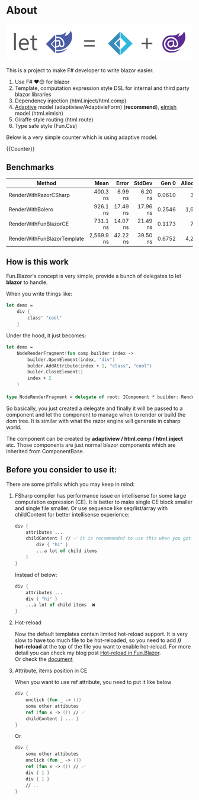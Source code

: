 # About

![image](../assets/fun-blazor%3D.png)

This is a project to make F# developer to write blazor easier.

1. Use F# ❤️😊 for blazor
2. Template, computation expression style DSL for internal and third party blazor libraries
3. Dependency injection (html.inject/html.comp)
4. [Adaptive](https://github.com/fsprojects/FSharp.Data.Adaptive) model (adaptiview/AdaptivieForm) (**recommend**), [elmish](https://github.com/elmish/elmish) model (html.elmish)
5. Giraffe style routing (html.route)
6. Type safe style (Fun.Css)

Below is a very simple counter which is using adaptive model.

{{Counter}}


## Benchmarks

|               Method        |       Mean |    Error |   StdDev |  Gen 0 | Allocated |
|---------------------------- |-----------:|---------:|---------:|-------:|----------:|
|       RenderWithRazorCSharp |   400.3 ns |  6.99 ns |  6.20 ns | 0.0610 |     384 B |
|            RenderWithBolero |   926.1 ns | 17.49 ns | 17.96 ns | 0.2546 |   1,600 B |
|       RenderWithFunBlazorCE |   731.1 ns | 14.07 ns | 21.49 ns | 0.1173 |     736 B |
| RenderWithFunBlazorTemplate | 2,569.9 ns | 42.22 ns | 39.50 ns | 0.6752 |   4,240 B |


## How is this work

Fun.Blazor's concept is very simple, provide a bunch of delegates to let **blazor** to handle.

When you write things like:

```fsharp
let demo =
    div {
        class' "cool"
    }
```

Under the hood, it just becomes:

```fsharp
let demo =
    NodeRenderFragment(fun comp builder index ->
        builder.OpenElement(index, "div")
        bulder.AddAttribute(index + 1, "class", "cool")
        builer.CloseElement()
        index + 2
    )

type NodeRenderFragment = delegate of root: IComponent * builder: RenderTreeBuilder * sequence: int -> int
```

So basically, you just created a delegate and finally it will be passed to a component and let the component to manage when to render or build the dom tree. It is similar with what the razor engine will generate in csharp world. 

The component can be created by **adaptiview / html.comp / html.inject** etc. Those components are just normal blazor components which are inherited from ComponentBase.


## Before you consider to use it:

There are some pitfalls which you may keep in mind:

1. FSharp compiler has performance issue on intellisense for some large computation expression (CE). It is better to make single CE block smaller and single file smaller. Or use sequence like seq/list/array with childContent for better intellisense experience:

    ```fsharp
    div {
        attributes ...
        childContent [ // ✅ it is recommended to use this when you got more than one child items
            div { "hi" }
            ...a lot of child items
        ]
    }
    ```

    Instead of below:

    ```fsharp
    div {
        attributes ...
        div { "hi" }
        ...a lot of child items  ❌
    }
    ```

2. Hot-reload

    Now the default templates contain limited hot-reload support.
    It is very slow to have too much file to be hot-reloaded, so you need to add **// hot-reload** at the top of the file you want to enable hot-reload.
    For more detail you can check my blog post [Hot-reload in Fun.Blazor](https://www.slaveoftime.fun/blog/d959e36a-f4fe-4a10-88af-5e738633db0f?title=%20Hot-reload%20in%20Fun.Blazor).  
    Or check the [document](https://slaveoftime.github.io/Fun.Blazor.Docs/?doc=/Hot%20Reload)

3. Attribute, items position in CE

    When you want to use ref attribute, you need to put it like below

    ```fsharp
    div {
        onclick (fun _ -> ())
        some other attibutes
        ref (fun x -> ()) // ✅
        childContent [ ... ]
    }
    ```

    Or

    ```fsharp
    div {
        some other attibutes
        onclick (fun _ -> ())
        ref (fun x -> ()) // ✅
        div { 1 }
        div { 1 }
        // ...
    }
    ```